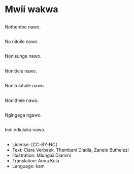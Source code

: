 # Mwii wakwa

##
Nothembe nawo.

##
No nituile nawo.

##
Nonisunge nawo.

##
Nonitivie nawo.

##
Nonitulatuile nawo.

##
Nonithele nawo.

##
Ngingega ngawo.

##
Indi ndiuluka nawo.

##
* License: [CC-BY-NC]
* Text: Clare Verbeek, Thembani Dladla, Zanele Buthelezi
* Illustration: Mlungisi Dlamini
* Translation: Anna Kula
* Language: kam
